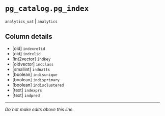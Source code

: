 # `pg_catalog.pg_index`
`analytics_uat` | `analytics`

## Column details
* [oid]       `indexrelid`
* [oid]       `indrelid`
* [int2vector] `indkey`
* [oidvector] `indclass`
* [smallint]  `indnatts`
* [boolean]   `indisunique`
* [boolean]   `indisprimary`
* [boolean]   `indisclustered`
* [text]      `indexprs`
* [text]      `indpred`

-------------------------------------------------------------------------------
*Do not make edits above this line.*
